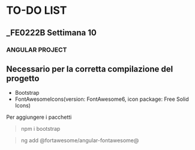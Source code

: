 # TO-DO LIST
## _FE0222B Settimana 10


### ANGULAR PROJECT





## Necessario per la corretta compilazione del progetto
- Bootstrap
- FontAwesomeIcons(version: FontAwesome6, icon package: Free Solid Icons)



Per aggiungere i pacchetti
> npm i bootstrap



> ng add @fortawesome/angular-fontawesome@

